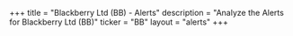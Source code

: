 +++
title = "Blackberry Ltd (BB) - Alerts"
description = "Analyze the Alerts for Blackberry Ltd (BB)"
ticker = "BB"
layout = "alerts"
+++

